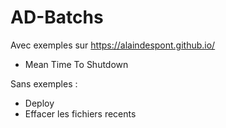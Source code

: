 # AD-Batchs
Avec exemples sur https://alaindespont.github.io/
- Mean Time To Shutdown

Sans exemples :
- Deploy
- Effacer les fichiers recents
